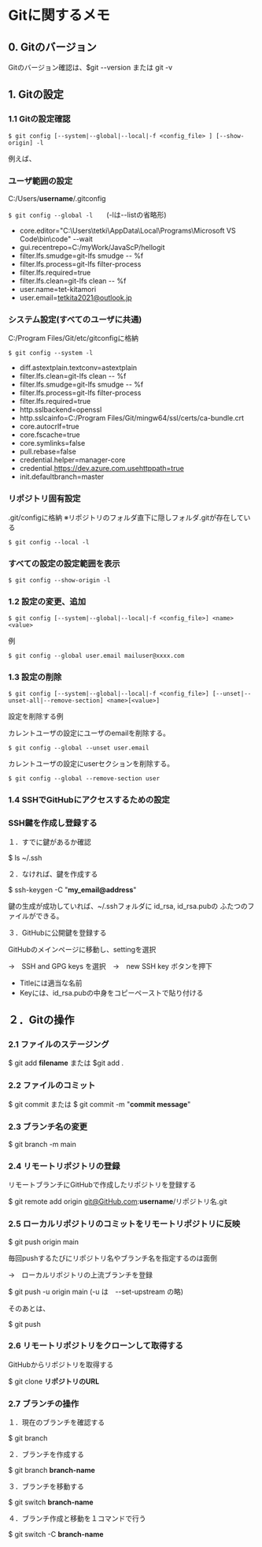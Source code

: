 # Gitに関するメモ
## 0. Gitのバージョン
Gitのバージョン確認は、$git --version または git -v
## 1. Gitの設定
### 1.1 Gitの設定確認

`$ git config [--system|--global|--local|-f <config_file> ] [--show-origin] -l`

  例えば、

### ユーザ範囲の設定

C:/Users/**username**/.gitconfig

`$ git config --global -l`　　(-lは--listの省略形)

- core.editor="C:\Users\tetki\AppData\Local\Programs\Microsoft VS Code\bin\code" --wait
- gui.recentrepo=C:/myWork/JavaScP/hellogit
- filter.lfs.smudge=git-lfs smudge -- %f
- filter.lfs.process=git-lfs filter-process
- filter.lfs.required=true
- filter.lfs.clean=git-lfs clean -- %f
- user.name=tet-kitamori
- user.email=tetkita2021@outlook.jp



### システム設定(すべてのユーザに共通)

C:/Program Files/Git/etc/gitconfigに格納

`$ git config --system -l`

- diff.astextplain.textconv=astextplain
- filter.lfs.clean=git-lfs clean -- %f
- filter.lfs.smudge=git-lfs smudge -- %f
- filter.lfs.process=git-lfs filter-process
- filter.lfs.required=true
- http.sslbackend=openssl
- http.sslcainfo=C:/Program Files/Git/mingw64/ssl/certs/ca-bundle.crt
- core.autocrlf=true
- core.fscache=true
- core.symlinks=false
- pull.rebase=false
- credential.helper=manager-core
- credential.https://dev.azure.com.usehttppath=true
- init.defaultbranch=master

### リポジトリ固有設定

.git/configに格納 ※リポジトリのフォルダ直下に隠しフォルダ.gitが存在している

`$ git config --local -l`

### すべての設定の設定範囲を表示

`$ git config --show-origin -l`

### 1.2 設定の変更、追加

`$ git config [--system|--global|--local|-f <config_file>] <name> <value>`

例

`$ git config --global user.email mailuser@xxxx.com`

### 1.3 設定の削除

`$ git config [--system|--global|--local|-f <config_file>] [--unset|--unset-all|--remove-section] <name>[<value>]`

設定を削除する例

カレントユーザの設定にユーザのemailを削除する。

`$ git config --global --unset user.email`

カレントユーザの設定にuserセクションを削除する。

`$ git config --global --remove-section user`

### 1.4 SSHでGitHubにアクセスするための設定

### SSH鍵を作成し登録する

１．すでに鍵があるか確認

$ ls ~/.ssh

２．なければ、鍵を作成する

$ ssh-keygen -C "**my_email@address**"

鍵の生成が成功していれば、~/.sshフォルダに id_rsa, id_rsa.pubの
ふたつのファイルができる。

３．GitHubに公開鍵を登録する

GitHubのメインページに移動し、settingを選択

→　SSH and GPG keys を選択　→　new SSH key ボタンを押下

- Titleには適当な名前
- Keyには、id_rsa.pubの中身をコピーペーストで貼り付ける

## ２．Gitの操作

### 2.1 ファイルのステージング

$ git add **filename** または $git add .

### 2.2 ファイルのコミット

$ git commit または $ git commit -m "**commit message**"

### 2.3 ブランチ名の変更

$ git branch -m main

### 2.4 リモートリポジトリの登録

リモートブランチにGitHubで作成したリポジトリを登録する

$ git remote add origin git@GitHub.com:**username**/リポジトリ名.git

### 2.5 ローカルリポジトリのコミットをリモートリポジトリに反映

$ git push origin main

毎回pushするたびにリポジトリ名やブランチ名を指定するのは面倒

→　ローカルリポジトリの上流ブランチを登録

$ git push -u origin main  (-u は　--set-upstream の略)

そのあとは、

$ git push

### 2.6 リモートリポジトリをクローンして取得する

GitHubからリポジトリを取得する

$ git clone **リポジトリのURL**

### 2.7 ブランチの操作

１．現在のブランチを確認する

$ git branch

２．ブランチを作成する

$ git branch **branch-name**

３．ブランチを移動する

$ git switch **branch-name**

４．ブランチ作成と移動を１コマンドで行う

$ git switch -C **branch-name**

